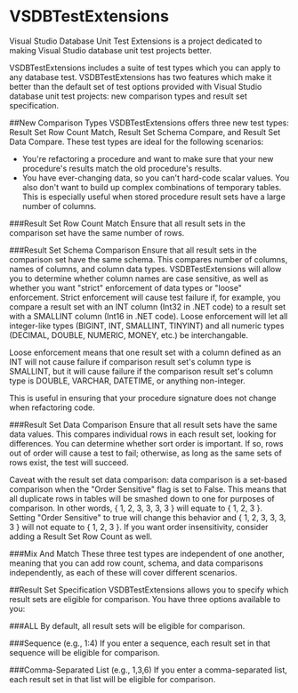 # VSDBTestExtensions
Visual Studio Database Unit Test Extensions is a project dedicated to making Visual Studio database unit test projects better.

VSDBTestExtensions includes a suite of test types which you can apply to any database test.  VSDBTestExtensions has two features which make it better than the default set of test options provided with Visual Studio database unit test projects:  new comparison types and result set specification.

##New Comparison Types
VSDBTestExtensions offers three new test types:  Result Set Row Count Match, Result Set Schema Compare, and Result Set Data Compare.  These test types are ideal for the following scenarios:
* You're refactoring a procedure and want to make sure that your new procedure's results match the old procedure's results.
* You have ever-changing data, so you can't hard-code scalar values.  You also don't want to build up complex combinations of temporary tables.  This is especially useful when stored procedure result sets have a large number of columns.

###Result Set Row Count Match
Ensure that all result sets in the comparison set have the same number of rows.

###Result Set Schema Comparison
Ensure that all result sets in the comparison set have the same schema.  This compares number of columns, names of columns, and column data types.  VSDBTestExtensions will allow you to determine whether column names are case sensitive, as well as whether you want "strict" enforcement of data types or "loose" enforcement.  Strict enforcement will cause test failure if, for example, you compare a result set with an INT column (Int32 in .NET code) to a result set with a SMALLINT column (Int16 in .NET code).  Loose enforcement will let all integer-like types (BIGINT, INT, SMALLINT, TINYINT) and all numeric types (DECIMAL, DOUBLE, NUMERIC, MONEY, etc.) be interchangable.

Loose enforcement means that one result set with a column defined as an INT will not cause failure if comparison result set's column type is SMALLINT, but it will cause failure if the comparison result set's column type is DOUBLE, VARCHAR, DATETIME, or anything non-integer.

This is useful in ensuring that your procedure signature does not change when refactoring code.

###Result Set Data Comparison
Ensure that all result sets have the same data values.  This compares individual rows in each result set, looking for differences.  You can determine whether sort order is important.  If so, rows out of order will cause a test to fail; otherwise, as long as the same sets of rows exist, the test will succeed.

Caveat with the result set data comparison:  data comparison is a set-based comparison when the "Order Sensitive" flag is set to False.  This means that all duplicate rows in tables will be smashed down to one for purposes of comparison.  In other words, { 1, 2, 3, 3, 3, 3 } will equate to { 1, 2, 3 }.  Setting "Order Sensitive" to true will change this behavior and { 1, 2, 3, 3, 3, 3 } will not equate to { 1, 2, 3 }.  If you want order insensitivity, consider adding a Result Set Row Count as well.

###Mix And Match
These three test types are independent of one another, meaning that you can add row count, schema, and data comparisons independently, as each of these will cover different scenarios.

##Result Set Specification
VSDBTestExtensions allows you to specify which result sets are eligible for comparison.  You have three options available to you:

###ALL
By default, all result sets will be eligible for comparison.

###Sequence (e.g., 1:4)
If you enter a sequence, each result set in that sequence will be eligible for comparison.

###Comma-Separated List (e.g., 1,3,6)
If you enter a comma-separated list, each result set in that list will be eligible for comparison.
